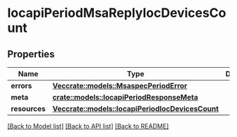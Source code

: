 # IocapiPeriodMsaReplyIocDevicesCount

## Properties

Name | Type | Description | Notes
------------ | ------------- | ------------- | -------------
**errors** | [**Vec<crate::models::MsaspecPeriodError>**](msaspec.Error.md) |  |
**meta** | [**crate::models::IocapiPeriodResponseMeta**](iocapi.responseMeta.md) |  |
**resources** | [**Vec<crate::models::IocapiPeriodIocDevicesCount>**](iocapi.IOCDevicesCount.md) |  |

[[Back to Model list]](../README.md#documentation-for-models) [[Back to API list]](../README.md#documentation-for-api-endpoints) [[Back to README]](../README.md)
